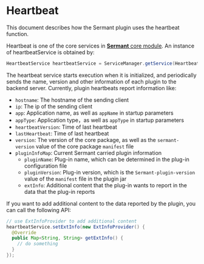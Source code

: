 # Heartbeat


This document describes how the Sermant plugin uses the heartbeat function.

Heartbeat is one of the core services in [**Sermant** core module](https://github.com/huaweicloud/Sermant/tree/develop/sermant-agentcore/sermant-agentcore-core). An instance of heartbeatService is obtained by:
```java
HeartbeatService heartbeatService = ServiceManager.getService(HeartbeatService.class);
```

The heartbeat service starts execution when it is initialized, and periodically sends the name, version and other information of each plugin to the backend server. Currently, plugin heartbeats report information like:

- `hostname`: The hostname of the sending client
- `ip`: The ip of the sending client
- `app`: Application name, as well as `appName` in startup parameters
- `appType`: Application type，as well as `appType` in startup parameters
- `heartbeatVersion`: Time of last heartbeat
- `lastHeartbeat`: Time of last heartbeat
- `version`: The version of the core package, as well as the `sermant-version` value of the core package `manifest` file
- `pluginInfoMap`: Current Sermant carried plugin information
  - `pluginName`: Plug-in name, which can be determined in the plug-in configuration file
  - `pluginVersion`: Plug-in version, which is the `Sermant-plugin-version` value of the `manifest` file in the plugin jar
  - `extInfo`: Additional content that the plug-in wants to report in the data that the plug-in reports

If you want to add additional content to the data reported by the plugin, you can call the following API:
```java
// use ExtInfoProvider to add additional content
heartbeatService.setExtInfo(new ExtInfoProvider() {
  @Override
  public Map<String, String> getExtInfo() {
    // do something
  }
});
```